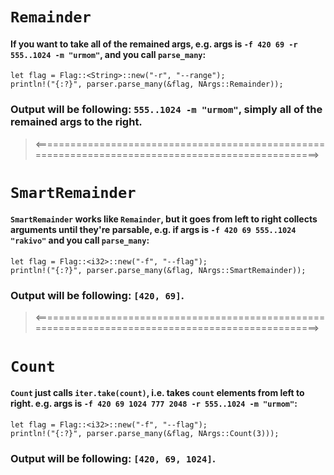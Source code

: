# `Remainder`
#### If you want to take all of the remained args, e.g. args is `-f 420 69 -r 555..1024 -m "urmom"`, and you call `parse_many`:
```
let flag = Flag::<String>::new("-r", "--range");
println!("{:?}", parser.parse_many(&flag, NArgs::Remainder));
```
### Output will be following: `555..1024 -m "urmom"`, simply all of the remained args to the right.
> <===================================================================================================>
# `SmartRemainder`
#### `SmartRemainder` works like `Remainder`, but it goes from left to right collects arguments until they're parsable, e.g. if args is `-f 420 69 555..1024 "rakivo"` and you call `parse_many`:
```
let flag = Flag::<i32>::new("-f", "--flag");
println!("{:?}", parser.parse_many(&flag, NArgs::SmartRemainder));
```
### Output will be following: `[420, 69]`.
> <===================================================================================================>
# `Count`
#### `Count` just calls `iter.take(count)`, i.e. takes `count` elements from left to right. e.g. args is `-f 420 69 1024 777 2048 -r 555..1024 -m "urmom"`:
```
let flag = Flag::<i32>::new("-f", "--flag");
println!("{:?}", parser.parse_many(&flag, NArgs::Count(3)));
```
### Output will be following: `[420, 69, 1024]`.
